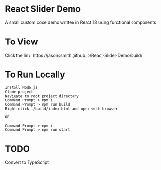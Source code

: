 # React Slider Demo
A small custom code demo written in React 18 using functional components


# To View

Click the link: https://jasoncsmith.github.io/React-Slider-Demo/build/


# To Run Locally

    Install Node.js
    Clone project
    Navigate to root project directory
    Command Prompt > npm i
    Command Prompt > npm run build
    Right click ./build/index.html and open with browser

    OR

    Command Prompt > npm i
    Command Prompt > npm run start

# TODO

Convert to TypeScript
